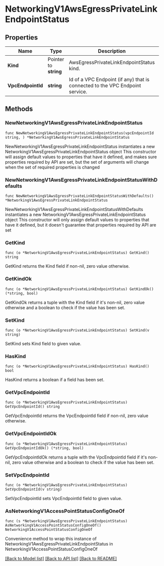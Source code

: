 # NetworkingV1AwsEgressPrivateLinkEndpointStatus

## Properties

Name | Type | Description | Notes
------------ | ------------- | ------------- | -------------
**Kind** | Pointer to **string** | AwsEgressPrivateLinkEndpointStatus kind. | [optional] 
**VpcEndpointId** | **string** | Id of a VPC Endpoint (if any) that is connected to the VPC Endpoint service. | [readonly] 

## Methods

### NewNetworkingV1AwsEgressPrivateLinkEndpointStatus

`func NewNetworkingV1AwsEgressPrivateLinkEndpointStatus(vpcEndpointId string, ) *NetworkingV1AwsEgressPrivateLinkEndpointStatus`

NewNetworkingV1AwsEgressPrivateLinkEndpointStatus instantiates a new NetworkingV1AwsEgressPrivateLinkEndpointStatus object
This constructor will assign default values to properties that have it defined,
and makes sure properties required by API are set, but the set of arguments
will change when the set of required properties is changed

### NewNetworkingV1AwsEgressPrivateLinkEndpointStatusWithDefaults

`func NewNetworkingV1AwsEgressPrivateLinkEndpointStatusWithDefaults() *NetworkingV1AwsEgressPrivateLinkEndpointStatus`

NewNetworkingV1AwsEgressPrivateLinkEndpointStatusWithDefaults instantiates a new NetworkingV1AwsEgressPrivateLinkEndpointStatus object
This constructor will only assign default values to properties that have it defined,
but it doesn't guarantee that properties required by API are set

### GetKind

`func (o *NetworkingV1AwsEgressPrivateLinkEndpointStatus) GetKind() string`

GetKind returns the Kind field if non-nil, zero value otherwise.

### GetKindOk

`func (o *NetworkingV1AwsEgressPrivateLinkEndpointStatus) GetKindOk() (*string, bool)`

GetKindOk returns a tuple with the Kind field if it's non-nil, zero value otherwise
and a boolean to check if the value has been set.

### SetKind

`func (o *NetworkingV1AwsEgressPrivateLinkEndpointStatus) SetKind(v string)`

SetKind sets Kind field to given value.

### HasKind

`func (o *NetworkingV1AwsEgressPrivateLinkEndpointStatus) HasKind() bool`

HasKind returns a boolean if a field has been set.

### GetVpcEndpointId

`func (o *NetworkingV1AwsEgressPrivateLinkEndpointStatus) GetVpcEndpointId() string`

GetVpcEndpointId returns the VpcEndpointId field if non-nil, zero value otherwise.

### GetVpcEndpointIdOk

`func (o *NetworkingV1AwsEgressPrivateLinkEndpointStatus) GetVpcEndpointIdOk() (*string, bool)`

GetVpcEndpointIdOk returns a tuple with the VpcEndpointId field if it's non-nil, zero value otherwise
and a boolean to check if the value has been set.

### SetVpcEndpointId

`func (o *NetworkingV1AwsEgressPrivateLinkEndpointStatus) SetVpcEndpointId(v string)`

SetVpcEndpointId sets VpcEndpointId field to given value.



### AsNetworkingV1AccessPointStatusConfigOneOf

`func (s *NetworkingV1AwsEgressPrivateLinkEndpointStatus) AsNetworkingV1AccessPointStatusConfigOneOf() NetworkingV1AccessPointStatusConfigOneOf`

Convenience method to wrap this instance of NetworkingV1AwsEgressPrivateLinkEndpointStatus in NetworkingV1AccessPointStatusConfigOneOf

[[Back to Model list]](../README.md#documentation-for-models) [[Back to API list]](../README.md#documentation-for-api-endpoints) [[Back to README]](../README.md)


